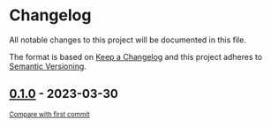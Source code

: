 # Changelog

All notable changes to this project will be documented in this file.

The format is based on [Keep a Changelog](http://keepachangelog.com/en/1.0.0/)
and this project adheres to [Semantic Versioning](http://semver.org/spec/v2.0.0.html).

<!-- insertion marker -->
## [0.1.0](https://github.com/pytesty/pytest-compare/releases/tag/0.1.0) - 2023-03-30

<small>[Compare with first commit](https://github.com/pytesty/pytest-compare/compare/8d9aec1893d1aa1f302f9e0eeaac0ecd9ae4c5d5...0.1.0)</small>

